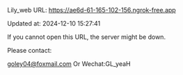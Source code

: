 Lily_web URL: https://ae6d-61-165-102-156.ngrok-free.app

Updated at: 2024-12-10 15:27:41

If you cannot open this URL, the server might be down.

Please contact: 

goley04@foxmail.com Or Wechat:GL_yeaH